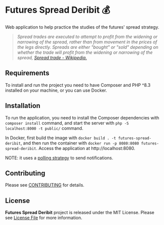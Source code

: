 # Futures Spread Deribit 💰

Web application to help practice the studies of the futures' spread strategy.

> *Spread trades are executed to attempt to profit from the widening or narrowing of the spread, rather than from movement in the prices of the legs directly. Spreads are either "bought" or "sold" depending on whether the trade will profit from the widening or narrowing of the spread, [Spread trade - Wikipedia.](https://en.wikipedia.org/wiki/Spread_trade)*

## Requirements

To install and run the project you need to have Composer and PHP ^8.3 installed on your machine, or you can use Docker.

## Installation

To run the application, you need to install the Composer dependencies with `composer install` command, and start the server with `php -S localhost:8000 -t public/` command.

In Docker, first build the image with `docker build . -t futures-spread-deribit`, and then run the container with `docker run -p 8080:8080 futures-spread-deribit`. Access the application at http://localhost:8080.

NOTE: it uses a [polling strategy](https://en.wikipedia.org/wiki/Polling_(computer_science)) to send notifications.

## Contributing ##

Please see [CONTRIBUTING](CONTRIBUTING.md) for details.

## License

**Futures Spread Deribit** project is released under the MIT License. Please see [License File](LICENSE) for more information.
